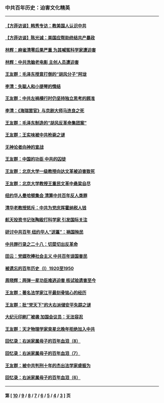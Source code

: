 ### 中共百年历史：迫害文化精英
---
#### [【方菲访谈】韩秀专访：教美国人认识中共](../../pages/nf1176111/n13821310.md?12090430) 
#### [【方菲访谈】陈光诚：美国应帮助终结共产暴政](../../pages/nf1176111/n13759521.md?12090430) 
#### [林辉：麻雀清零后果严重 为其喊冤科学家遭迫害](../../pages/nf1176111/n13746900.md?12090430) 
#### [林辉：中共洗脑老电影 主创人员遭迫害](../../pages/nf1176111/n13699437.md?12090430) 
#### [王友群：毛泽东授意打倒的“胡风分子”阿垅](../../pages/nf1176111/n13592541.md?12090430) 
#### [李清：失聪人和小提琴的情结](../../pages/nf1176111/n13459280.md?12090430) 
#### [王友群：中共左祸横行时仍坚持独立思考的顾准](../../pages/nf1176111/n13444722.md?12090430) 
#### [李清：《海瑞罢官》与京剧大师马连良之死](../../pages/nf1176111/n13412316.md?12090430) 
#### [王友群：毛泽东制造的“胡风反革命集团案”](../../pages/nf1176111/n13324909.md?12090430) 
#### [王友群：王实味被中共枪毙之谜](../../pages/nf1176111/n13307502.md?12090430) 
#### [无神论者向神的宣战](../../pages/nf1176111/n13281535.md?12090430) 
#### [王友群：中国的功臣 中共的囚徒](../../pages/nf1176111/n13291790.md?12090430) 
#### [王友群：北京大学一级教授向达文革被迫害致死](../../pages/nf1176111/n13150966.md?12090430) 
#### [王友群：北京大学教授王重民文革中悬梁自尽](../../pages/nf1176111/n13084645.md?12090430) 
#### [纽约华人曼哈顿集会 清算中共百年反人类罪](../../pages/nf1176111/n13084157.md?12090430) 
#### [清华老教授怒斥：中共为党庆挥霍纳税人钱](../../pages/nf1176111/n13071430.md?12090430) 
#### [航天投资书记张陶殴打科学家 引发国际关注](../../pages/nf1176111/n13069132.md?12090430) 
#### [研讨中共百年 纽约华人“送匾”：祸国殃民](../../pages/nf1176111/n13057367.md?12090430) 
#### [中共罪行录之二十八：切菜切出反革命](../../pages/nf1176111/n13030600.md?12090430) 
#### [田云：党媒吹捧社会主义 中共百年误国害民](../../pages/nf1176111/n13006682.md?12090430) 
#### [被遗忘的百年历史（I）1920至1950](../../pages/nf1176111/n12986411.md?12090430) 
#### [周晓辉：两弹一星功臣难逃迫害 核试验遗害至今](../../pages/nf1176111/n12974997.md?12090430) 
#### [王友群：著名法学家江平最刻骨铭心的经历](../../pages/nf1176111/n12970787.md?12090430) 
#### [王友群：批“党天下”的大右派储安平失踪之谜](../../pages/nf1176111/n12954229.md?12090430) 
#### [大纪元印刷厂被袭 加国会议员：无法容忍](../../pages/nf1176111/n12883028.md?12090430) 
#### [王友群：天才物理学家束星北晚年拒绝加入中共](../../pages/nf1176111/n12792913.md?12090430) 
#### [回忆录：右派家属母子的百年血泪（8）](../../pages/nf1176111/n12706196.md?12090430) 
#### [回忆录：右派家属母子的百年血泪（7）](../../pages/nf1176111/n12706191.md?12090430) 
#### [王友群：被中共判刑十年的杰出法学家盛振为](../../pages/nf1176111/n12706141.md?12090430) 
#### [回忆录：右派家属母子的百年血泪（6）](../../pages/nf1176111/n12698863.md?12090430) 

---
#### 第 [ [10](./10.md?12090430) / [9](./9.md?12090430) / [8](./8.md?12090430) / [7](./7.md?12090430) / [6](./6.md?12090430) / [5](./5.md?12090430) / [4](./4.md?12090430) / [3](./3.md?12090430) ] 页
